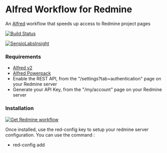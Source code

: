 Alfred Workflow for Redmine
===========================
An [Alfred](http://alfredapp.com) workflow that speeds up access to Redmine project pages

[![Build Status](https://travis-ci.org/GMaissa/redmine-alfredworkflow.svg)](https://travis-ci.org/GMaissa/redmine-alfredworkflow)

[![SensioLabsInsight](https://insight.sensiolabs.com/projects/7de26d83-26e8-475b-9eaa-dcab53df8ec0/small.png)](https://insight.sensiolabs.com/projects/7de26d83-26e8-475b-9eaa-dcab53df8ec0)

### Requirements
* [Alfred v2](http://alfredapp.com)
* [Alfred Powerpack](http://www.alfredapp.com/powerpack)
* Enable the REST API, from the "/settings?tab=authentication" page on your Redmine server
* Generate your API Key, from the "/my/account" page on your Redmine server

### Installation
[![Get Redmine workflow](https://raw.github.com/hzlzh/AlfredWorkflow.com/master/index/css/images/downlaod-btn.png)](https://github.com/GMaissa/redmine-alfredworkflow/raw/master/Redmine.alfredworkflow)

Once installed, use the red-config key to setup your redmine server configuration. You can use the command :
* red-config add <redmine-server-identifier> <redmine-server-url> <api-key> <redmine-server-name>
